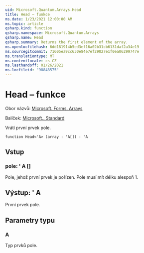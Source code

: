 ```yaml
---
uid: Microsoft.Quantum.Arrays.Head
title: Head – funkce
ms.date: 1/23/2021 12:00:00 AM
ms.topic: article
qsharp.kind: function
qsharp.namespace: Microsoft.Quantum.Arrays
qsharp.name: Head
qsharp.summary: Returns the first element of the array.
ms.openlocfilehash: 6dd181914b5ed3ef16a02b31cb6131daf2a34e19
ms.sourcegitcommit: 71605ea9cc630e84e7ef29027e1f0ea06299747e
ms.translationtype: MT
ms.contentlocale: cs-CZ
ms.lasthandoff: 01/26/2021
ms.locfileid: "98848575"
---
```

# <a name="head-function"></a>Head – funkce

Obor názvů: [Microsoft. Forms. Arrays](xref:Microsoft.Quantum.Arrays)

Balíček: [Microsoft.. Standard](https://nuget.org/packages/Microsoft.Quantum.Standard)


Vrátí první prvek pole.

```qsharp
function Head<'A> (array : 'A[]) : 'A
```


## <a name="input"></a>Vstup

### <a name="array--a"></a>pole: ' A []

Pole, jehož první prvek je pořízen. Pole musí mít délku alespoň 1.



## <a name="output--a"></a>Výstup: ' A

První prvek pole.

## <a name="type-parameters"></a>Parametry typu

### <a name="a"></a>A

Typ prvků pole.